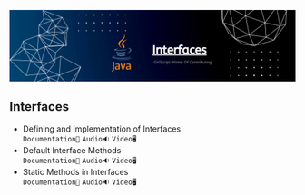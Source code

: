 ![Interfaces](../Assets/interfaces.png)
## Interfaces

- Defining and Implementation of Interfaces<br>
  `Documentation📃`
  `Audio🔉`
  `Video🖥️`
- Default Interface Methods<br>
  `Documentation📃`
  `Audio🔉`
  `Video🖥️`
- Static Methods in Interfaces<br>
  `Documentation📃`
  `Audio🔉`
  `Video🖥️`